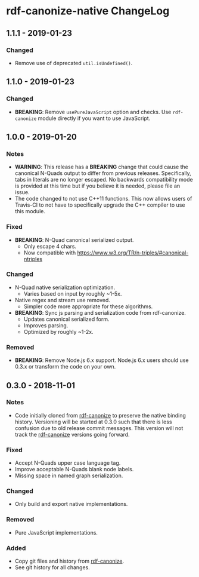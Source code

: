 # rdf-canonize-native ChangeLog

## 1.1.1 - 2019-01-23

### Changed
- Remove use of deprecated `util.isUndefined()`.

## 1.1.0 - 2019-01-23

### Changed
- **BREAKING**: Remove `usePureJavaScript` option and checks. Use
  `rdf-canonize` module directly if you want to use JavaScript.

## 1.0.0 - 2019-01-20

### Notes
- **WARNING**: This release has a **BREAKING** change that could cause the
  canonical N-Quads output to differ from previous releases. Specifically, tabs
  in literals are no longer escaped. No backwards compatibility mode is
  provided at this time but if you believe it is needed, please file an issue.
- The code changed to not use C++11 functions. This now allows users of
  Travis-CI to not have to specifically upgrade the C++ compiler to use this
  module.

### Fixed
- **BREAKING**: N-Quad canonical serialized output.
  - Only escape 4 chars.
  - Now compatible with https://www.w3.org/TR/n-triples/#canonical-ntriples

### Changed
- N-Quad native serialization optimization.
  - Varies based on input by roughly ~1-5x.
- Native regex and stream use removed.
  - Simpler code more appropriate for these algorithms.
- **BREAKING**: Sync js parsing and serialization code from rdf-canonize.
  - Updates canonical serialized form.
  - Improves parsing.
  - Optimized by roughly ~1-2x.

### Removed
- **BREAKING**: Remove Node.js 6.x support.  Node.js 6.x users should use 0.3.x
  or transform the code on your own.

## 0.3.0 - 2018-11-01

### Notes
- Code initially cloned from [rdf-canonize][] to preserve the native binding
  history. Versioning will be started at 0.3.0 such that there is less
  confusion due to old release commit messages. This version will not track
  the [rdf-canonize][] versions going forward.

### Fixed
- Accept N-Quads upper case language tag.
- Improve acceptable N-Quads blank node labels.
- Missing space in named graph serialization.

### Changed
- Only build and export native implementations.

### Removed
- Pure JavaScript implementations.

### Added
- Copy git files and history from [rdf-canonize][].
- See git history for all changes.

[jsonld.js]: https://github.com/digitalbazaar/jsonld.js
[rdf-canonize]: https://github.com/digitalbazaar/rdf-canonize
